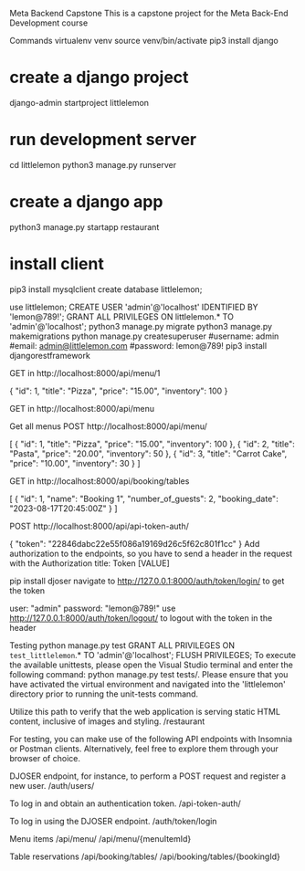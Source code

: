 Meta Backend Capstone
This is a capstone project for the Meta Back-End Development course

Commands
virtualenv venv
source venv/bin/activate
pip3 install django
# create a django project
django-admin startproject littlelemon
# run development server
cd littlelemon
python3 manage.py runserver
# create a django app 
python3 manage.py startapp restaurant
# install client
pip3 install mysqlclient
create database littlelemon;

use littlelemon;
CREATE USER 'admin'@'localhost' IDENTIFIED BY 'lemon@789!';
GRANT ALL PRIVILEGES ON littlelemon.* TO 'admin'@'localhost';
python3 manage.py migrate 
python3 manage.py makemigrations
python manage.py createsuperuser
#username: admin
#email: admin@littlelemon.com
#password: lemon@789!
pip3 install djangorestframework

GET in http://localhost:8000/api/menu/1

{
    "id": 1,
    "title": "Pizza",
    "price": "15.00",
    "inventory": 100
}

GET in http://localhost:8000/api/menu

Get all menus
POST http://localhost:8000/api/menu/

[
    {
        "id": 1,
        "title": "Pizza",
        "price": "15.00",
        "inventory": 100
    },
    {
        "id": 2,
        "title": "Pasta",
        "price": "20.00",
        "inventory": 50
    },
    {
        "id": 3,
        "title": "Carrot Cake",
        "price": "10.00",
        "inventory": 30
    }
]

GET in http://localhost:8000/api/booking/tables

[
    {
        "id": 1,
        "name": "Booking 1",
        "number_of_guests": 2,
        "booking_date": "2023-08-17T20:45:00Z"
    }
]

POST http://localhost:8000/api/api-token-auth/

{
    "token": "22846dabc22e55f086a19169d26c5f62c801f1cc"
}
Add authorization to the endpoints, so you have to send a header in the request with the Authorization title: Token [VALUE]

pip install djoser
navigate to http://127.0.0.1:8000/auth/token/login/ to get the token

user: "admin" 
password: "lemon@789!"
use http://127.0.0.1:8000/auth/token/logout/ to logout with the token in the header

Testing
python manage.py test
GRANT ALL PRIVILEGES ON `test_littlelemon`.* TO 'admin'@'localhost';
FLUSH PRIVILEGES;
To execute the available unittests, please open the Visual Studio terminal and enter the following command: python manage.py test tests/. Please ensure that you have activated the virtual environment and navigated into the 'littlelemon' directory prior to running the unit-tests command.

Utilize this path to verify that the web application is serving static HTML content, inclusive of images and styling. /restaurant

For testing, you can make use of the following API endpoints with Insomnia or Postman clients. Alternatively, feel free to explore them through your browser of choice.

DJOSER endpoint, for instance, to perform a POST request and register a new user. /auth/users/

To log in and obtain an authentication token. /api-token-auth/

To log in using the DJOSER endpoint. /auth/token/login

Menu items /api/menu/ /api/menu/{menuItemId}

Table reservations /api/booking/tables/ /api/booking/tables/{bookingId}
